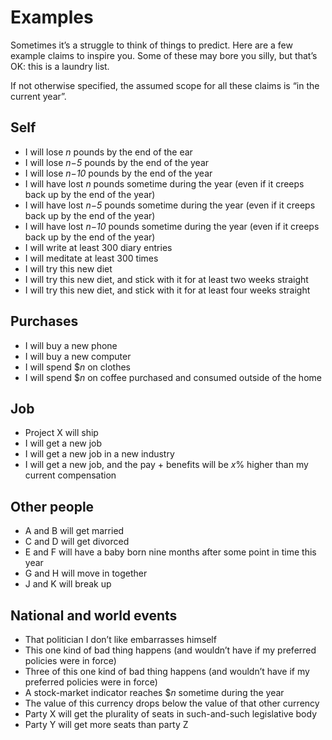 # Examples

<!-- markdownlint-disable MD033 -->

Sometimes it’s a struggle to think of things to predict. Here are a few example claims to inspire you. Some of these may bore you silly, but that’s OK: this is a laundry list.

If not otherwise specified, the assumed scope for all these claims is “in the current year”.

## Self

- I will lose <var>n</var> pounds by the end of the ear
- I will lose <var>n−5</var> pounds by the end of the year
- I will lose <var>n−10</var> pounds by the end of the year
- I will have lost <var>n</var> pounds sometime during the year (even if it creeps back up by the end of the year)
- I will have lost <var>n−5</var> pounds sometime during the year (even if it creeps back up by the end of the year)
- I will have lost <var>n−10</var> pounds sometime during the year (even if it creeps back up by the end of the year)
- I will write at least 300 diary entries
- I will meditate at least 300 times
- I will try this new diet
- I will try this new diet, and stick with it for at least two weeks straight
- I will try this new diet, and stick with it for at least four weeks straight

## Purchases

- I will buy a new phone
- I will buy a new computer
- I will spend $<var>n</var> on clothes
- I will spend $<var>n</var> on coffee purchased and consumed outside of the home

## Job

- Project X will ship
- I will get a new job
- I will get a new job in a new industry
- I will get a new job, and the pay + benefits will be <var>x</var>% higher than my current compensation

## Other people

- A and B will get married
- C and D will get divorced
- E and F will have a baby born nine months after some point in time this year
- G and H will move in together
- J and K will break up

## National and world events

- That politician I don’t like embarrasses himself
- This one kind of bad thing happens (and wouldn’t have if my preferred policies were in force)
- Three of this one kind of bad thing happens (and wouldn’t have if my preferred policies were in force)
- A stock-market indicator reaches $<var>n</var> sometime during the year
- The value of this currency drops below the value of that other currency
- Party X will get the plurality of seats in such-and-such legislative body
- Party Y will get more seats than party Z
